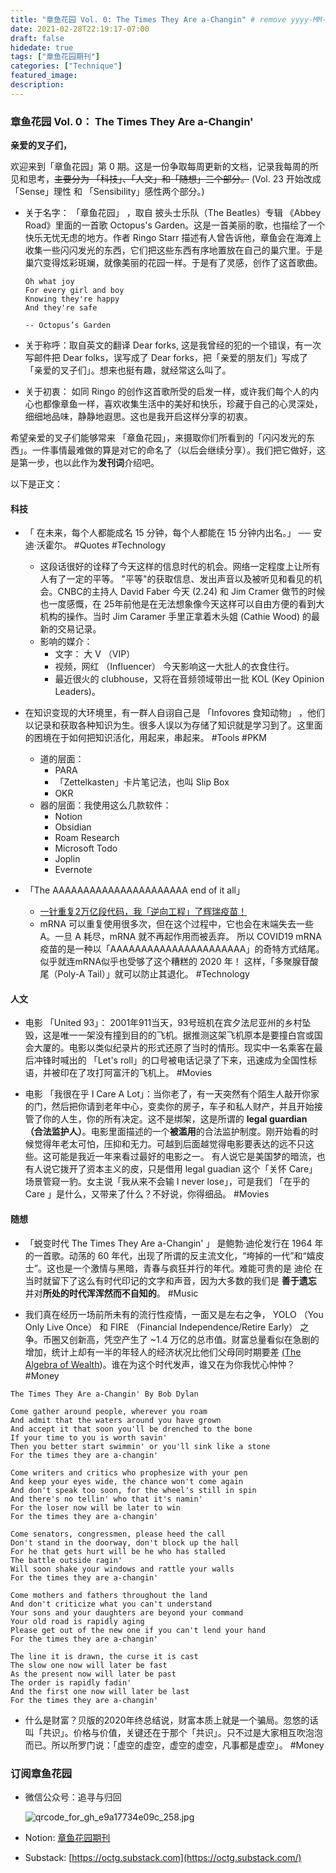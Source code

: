 ```yaml
---
title: "章鱼花园 Vol. 0: The Times They Are a-Changin" # remove yyyy-MM-dd prefix in the filename 
date: 2021-02-28T22:19:17-07:00
draft: false
hidedate: true 
tags: ["章鱼花园期刊"]
categories: ["Technique"]
featured_image:
description:
---
```


### 章鱼花园 Vol. 0： The Times They Are a-Changin' 

**亲爱的叉子们，**

欢迎来到「章鱼花园」第 0 期。这是一份争取每周更新的文档，记录我每周的所见和思考，~~主要分为 「科技」、「人文」和「随想」三个部分。~~ (Vol. 23 开始改成 「Sense」理性 和 「Sensibility」感性两个部分。)

- 关于名字： 「章鱼花园」 ，取自 披头士乐队（The Beatles）专辑 《Abbey Road》里面的一首歌 Octopus's Garden。这是一首美丽的歌，也描绘了一个快乐无忧无虑的地方。作者  Ringo Starr 描述有人曾告诉他，章鱼会在海滩上收集一些闪闪发光的东西，它们把这些东西有序地置放在自己的巢穴里。于是巢穴变得炫彩斑斓，就像美丽的花园一样。于是有了灵感，创作了这首歌曲。

	```
	Oh what joy  
	For every girl and boy  
	Knowing they're happy  
	And they're safe

	-- Octopus’s Garden
	```

- 关于称呼：取自英文的翻译 Dear forks, 这是我曾经的犯的一个错误，有一次写邮件把 Dear folks，误写成了 Dear forks，把「亲爱的朋友们」写成了 「亲爱的叉子们」。想来也挺有趣，就经常这么叫了。

- 关于初衷： 如同 Ringo 的创作这首歌所受的启发一样，或许我们每个人的内心也都像章鱼一样，喜欢收集生活中的美好和快乐，珍藏于自己的心灵深处，细细地品味，静静地遐思。这也是我开启这样分享的初衷。

希望亲爱的叉子们能够常来 「章鱼花园」，来摄取你们所看到的「闪闪发光的东西」。一件事情最难做的算是对它的命名了（以后会继续分享）。我们把它做好，这是第一步，也以此作为**发刊词**介绍吧。

以下是正文：

#### 科技

- 「 在未来，每个人都能成名 15 分钟，每个人都能在 15 分钟内出名。」 ── 安迪·沃霍尔。 #Quotes  #Technology 
	- 这段话很好的诠释了今天这样的信息时代的机会。网络一定程度上让所有人有了一定的平等。 "平等"的获取信息、发出声音以及被听见和看见的机会。CNBC的主持人 David Faber 今天 (2.24) 和 Jim Cramer 做节的时候也一度感慨，在 25年前他是在无法想象像今天这样可以自由方便的看到大机构的操作。当时 Jim Caramer 手里正拿着木头姐 (Cathie Wood) 的最新的交易记录。
	- 影响的媒介：
		- 文字： 大 V （VIP）
		- 视频，网红 （Influencer） 今天影响这一大批人的衣食住行。
		- 最近很火的 clubhouse，又将在音频领域带出一批 KOL (Key Opinion Leaders)。

- 在知识变现的大环境里，有一群人自诩自己是 「Infovores 食知动物」 ，他们以记录和获取各种知识为生。很多人误以为存储了知识就是学习到了。这里面的困境在于如何把知识活化，用起来，串起来。 #Tools  #PKM 
	- 道的层面：
		- PARA
		- 「Zettelkasten」卡片笔记法，也叫 Slip Box
		- OKR
	- 器的层面：我使用这么几款软件：
		- Notion
		- Obsidian
		- Roam Research
		- Microsoft Todo
		- Joplin
		- Evernote

- 「The AAAAAAAAAAAAAAAAAAAAAA end of it all」
	- [一针重复2万亿段代码，我「逆向工程」了辉瑞疫苗！](https://mp.weixin.qq.com/s/b0Mw8uKLYuXHJ5Bj3t2Dwg)
	- mRNA 可以重复使用很多次，但在这个过程中，它也会在末端失去一些 A。一旦 A 耗尽，mRNA 就不再起作用而被丢弃。 所以 COVID19 mRNA 疫苗的是一种以「AAAAAAAAAAAAAAAAAAAAAA」的奇特方式结尾。 似乎就连mRNA似乎也受够了这个糟糕的 2020 年！ 这样，「多聚腺苷酸尾（Poly-A Tail）」就可以防止其退化。 #Technology
	

#### 人文

-  电影 「United 93」： 2001年911当天，93号班机在宾夕法尼亚州的乡村坠毁，这是唯一一架没有撞到目的的飞机。据推测这架飞机原本是要撞白宫或国会大厦的。电影以类似纪录片的形式还原了当时的情形。现实中一名乘客在最后冲锋时喊出的 「Let's roll」的口号被电话记录了下来，迅速成为全国性标语，并被印在了攻打阿富汗的飞机上。 #Movies 

- 电影 「我很在乎 I Care A Lot」：当你老了，有一天突然有个陌生人敲开你家的门，然后把你请到老年中心，变卖你的房子，车子和私人财产，并且开始接管了你的人生，你的所有决定。这不是绑架，这是所谓的 **legal guardian （合法监护人）**。电影里面描述的一个**被滥用**的合法监护制度。刚开始看的时候觉得年老太可怕，压抑和无力。可越到后面越觉得电影要表达的远不只这些。这可能是我近一年来看过最好的电影之一。 有人说它是美国梦的暗流，也有人说它拨开了资本主义的皮，只是借用 legal guadian 这个「关怀 Care」场景管窥一豹。女主说「我从来不会输 I never lose」，可是我们 「在乎的 Care 」是什么，又带来了什么？不好说，你得细品。 #Movies 

#### 随想

- 「蜕变时代 The Times They Are a-Changin' 」 是鲍勃·迪伦发行在 1964 年的一首歌。动荡的 60 年代，出现了所谓的反主流文化，“垮掉的一代”和“嬉皮士”。这也是一个激情与黑暗，青春与疯狂并行的年代。难能可贵的是 迪伦 在当时就留下了这么有时代印记的文字和声音，因为大多数的我们是 **善于遗忘** 并对**所处的时代浑浑然而不自知的**。 #Music 

- 我们真在经历一场前所未有的流行性疫情，一面又是左右之争， YOLO （You Only Live Once） 和 FIRE （Financial Independence/Retire Early） 之争。币圈又创新高，凭空产生了 ~1.4 万亿的总市值。财富总量看似在急剧的增加，统计上却有一半的年轻人的经济状况比他们父母同时期要差 [(The Algebra of Wealth](https://www.profgalloway.com/the-algebra-of-wealth))。谁在为这个时代发声，谁又在为你我忧心忡忡？ #Money 

```
The Times They Are a-Changin' By Bob Dylan

Come gather around people, wherever you roam  
And admit that the waters around you have grown  
And accept it that soon you'll be drenched to the bone  
If your time to you is worth savin'  
Then you better start swimmin' or you'll sink like a stone  
For the times they are a-changin'

Come writers and critics who prophesize with your pen  
And keep your eyes wide, the chance won't come again  
And don't speak too soon, for the wheel's still in spin  
And there's no tellin' who that it's namin'  
For the loser now will be later to win  
For the times they are a-changin'

Come senators, congressmen, please heed the call  
Don't stand in the doorway, don't block up the hall  
For he that gets hurt will be he who has stalled  
The battle outside ragin'  
Will soon shake your windows and rattle your walls  
For the times they are a-changin'

Come mothers and fathers throughout the land  
And don't criticize what you can't understand  
Your sons and your daughters are beyond your command  
Your old road is rapidly aging  
Please get out of the new one if you can't lend your hand  
For the times they are a-changin'

The line it is drawn, the curse it is cast  
The slow one now will later be fast  
As the present now will later be past  
The order is rapidly fadin'  
And the first one now will later be last  
For the times they are a-changin'
```

- 什么是财富？贝版的2020年终总结说，财富本质上就是一个骗局。忽悠的话叫「共识」。价格与价值，关键还在于那个「共识」。只不过是大家相互吹泡泡而已。所以所罗门说：「虚空的虚空，虚空的虚空，凡事都是虚空」。 #Money 

### 订阅章鱼花园

- 微信公众号：追寻与归回

    ![qrcode_for_gh_e9a17734e09c_258.jpg](/assets/images/2021/qrcode_for_gh_e9a17734e09c_258.jpg)


- Notion: [章鱼花园期刊](https://www.notion.so/9012ebf6c9f94d699484e087752f54e4)
- Substack: [https://octg.substack.com](https://octg.substack.com/)